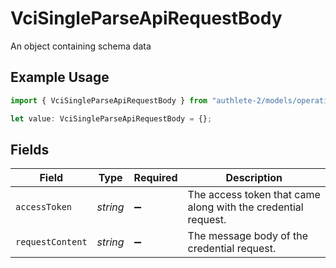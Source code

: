 # VciSingleParseApiRequestBody

An object containing schema data

## Example Usage

```typescript
import { VciSingleParseApiRequestBody } from "authlete-2/models/operations";

let value: VciSingleParseApiRequestBody = {};
```

## Fields

| Field                                                         | Type                                                          | Required                                                      | Description                                                   |
| ------------------------------------------------------------- | ------------------------------------------------------------- | ------------------------------------------------------------- | ------------------------------------------------------------- |
| `accessToken`                                                 | *string*                                                      | :heavy_minus_sign:                                            | The access token that came along with the credential request. |
| `requestContent`                                              | *string*                                                      | :heavy_minus_sign:                                            | The message body of the credential request.                   |